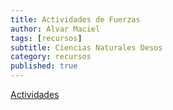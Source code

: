 ```yaml
--- 
title: Actividades de Fuerzas
author: Alvar Maciel 
tags: [recursos] 
subtitle: Ciencias Naturales Desos
category: recursos 
published: true 
---
```


[Actividades](https://student.desmos.com/?prepopulateCode)
